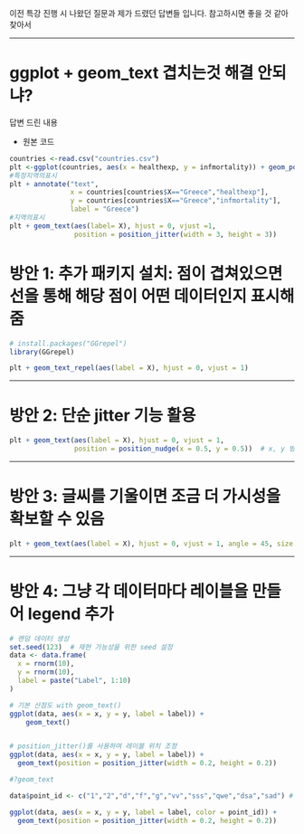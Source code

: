 이전 특강 진행 시 나왔던 질문과 제가 드렸던 답변들 입니다. 참고하시면 좋을 것 같아 찾아서 
    
---

# ggplot + geom_text 겹치는것 해결 안되냐?
 
답변 드린 내용
* 원본 코드
``` R
countries <-read.csv("countries.csv")
plt <-ggplot(countries, aes(x = healthexp, y = infmortality)) + geom_point()
#특정지역의표시
plt + annotate("text",
               x = countries[countries$X=="Greece","healthexp"],
               y = countries[countries$X=="Greece","infmortality"],
               label = "Greece")
#지역의표시
plt + geom_text(aes(label= X), hjust = 0, vjust =1, 
                position = position_jitter(width = 3, height = 3))
```

# 방안 1: 추가 패키지 설치: 점이 겹쳐있으면 선을 통해 해당 점이 어떤 데이터인지 표시해줌
``` R
# install.packages("GGrepel")
library(GGrepel)

plt + geom_text_repel(aes(label = X), hjust = 0, vjust = 1) 
```

---

# 방안 2: 단순 jitter 기능 활용
``` R
plt + geom_text(aes(label = X), hjust = 0, vjust = 1, 
                position = position_nudge(x = 0.5, y = 0.5))  # x, y 방향으로 이동
```

---

# 방안 3: 글씨를 기울이면 조금 더 가시성을 확보할 수 있음
``` R
plt + geom_text(aes(label = X), hjust = 0, vjust = 1, angle = 45, size = 3)
```

---

# 방안 4: 그냥 각 데이터마다 레이블을 만들어 legend 추가
``` R
# 랜덤 데이터 생성
set.seed(123)  # 재현 가능성을 위한 seed 설정
data <- data.frame(
  x = rnorm(10),
  y = rnorm(10),
  label = paste("Label", 1:10)
)

# 기본 산점도 with geom_text()
ggplot(data, aes(x = x, y = y, label = label)) +
    geom_text()


# position_jitter()를 사용하여 레이블 위치 조정
ggplot(data, aes(x = x, y = y, label = label)) +
  geom_text(position = position_jitter(width = 0.2, height = 0.2))

#?geom_text

data$point_id <- c("1","2","d","f","g","vv","sss","qwe","dsa","sad") # 레이블 지정

ggplot(data, aes(x = x, y = y, label = label, color = point_id)) +
  geom_text(position = position_jitter(width = 0.2, height = 0.2))

```
